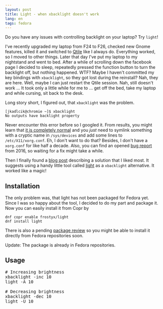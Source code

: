 ```yaml
---
layout: post
title: Light - when xbacklight doesn't work
lang: en
tags: fedora
---
```


Do you have any issues with controlling backlight on your laptop? Try `light`!

I've recently upgraded my laptop from F24 to F26, checked new Gnome features, killed it and switched to [Qtile](http://www.qtile.org/) like I always do. Everything worked, so I moved to other things. Later that day I've put my laptop to my nightstand and went to bed. After a while of scrolling down the facebook page I decided to sleep, repeatedly pressed the function button to turn the backlight off, but nothing happened. WTF? Maybe I haven't committed my key bindings with `xbacklight`, so they got lost during the reinstall? Nah, they are here. Well, maybe I can just restart the Qtile session. Nah, still doesn't work ... It took only a little while for me to ... get off the bed, take my laptop and while cursing, sit back to the desk.


Long story short, I figured out, that `xbacklight` was the problem.

    [jkadlcik@chromie ~]$ xbacklight
    No outputs have backlight property

Never encounter this error before so I googled it. From results, you might learn that [it is completely normal](https://askubuntu.com/questions/715306/xbacklight-no-outputs-have-backlight-property-no-sys-class-backlight-folder) and you *just* need to symlink something with a cryptic name in `/sys/devices` and add some lines to `/etc/X11/xorg.conf`. Eh, I don't want to do that? Besides, I don't have a `xorg.conf` for like half a decade. Also, you can find an opened [bug report](https://bugzilla.redhat.com/show_bug.cgi?id=1354662) from 2016, so waiting for a fix might take a while.

Then I finally found a [blog post](https://cialu.net/brightness-control-not-work-i3wm/) describing a solution that I liked most. It suggests using a handy little tool called [light](http://haikarainen.github.io/light/) as a `xbacklight` alternative. It worked like a magic!

## Installation

The only problem was, that light has not been packaged for Fedora yet. Since I was so happy about the tool, I decided to do my part and package it. Now you can easily install it from Copr by

    dnf copr enable frostyx/light
    dnf install light

There is also a pending [package review](https://bugzilla.redhat.com/show_bug.cgi?id=1481416) so you might be able to install it directly from Fedora repositories soon.

Update: The package is already in Fedora repositories.

## Usage

<pre class="prettyprint">
# Increasing brightness
xbacklight -inc 10
light -A 10

# Decreasing brightness
xbacklight -dec 10
light -U 10
</pre>

